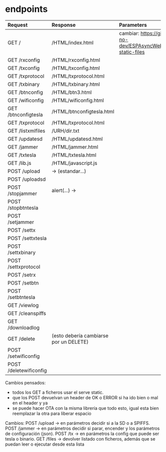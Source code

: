 endpoints
=========
| Request                 | Response                      | Parameters       |
|:------------------------|:------------------------------|:-----------------|
| GET /                   | /HTML/index.html              | cambiar: https://github.com/me-no-dev/ESPAsyncWebServer#serving-static-files
| GET /rxconfig           | /HTML/rxconfig.html           |
| GET /txconfig           | /HTML/txconfig.html
| GET /txprotocol         | /HTML/txprotocol.html
| GET /txbinary           | /HTML/txbinary.html
| GET /btnconfig          | /HTML/btn3.html
| GET /wificonfig         | /HTML/wificonfig.html
| GET /btnconfigtesla     | /HTML/btnconfigtesla.html |
| GET /txprotocol         | /HTML/txprotocol.html
| GET /listxmlfiles       | /URH/dir.txt
| GET /updatesd           | /HTML/updatesd.html
| GET /jammer             | /HTML/jammer.html
| GET /txtesla            | /HTML/txtesla.html
| GET /lib.js             | /HTML/javascript.js
| POST /upload            |                                  -> (estandar...)
| POST /uploadsd          | 
| POST /stopjammer        | alert(...)                                  ->
| POST /stopbtntesla      |
| POST /setjammer         |
| POST /settx             |
| POST /settxtesla        |
| POST /settxbinary       |
| POST /settxprotocol     |
| POST /setrx             |
| POST /setbtn            |
| POST /setbtntesla       |
| GET /viewlog            |
| GET /cleanspiffs        |
| GET /downloadlog        |
| GET /delete             | (esto debería cambiarse por un DELETE)
| POST /setwificonfig     |         
| POST /deletewificonfig  |
    
Cambios pensados:
* todos los GET a ficheros usar el serve static.
* que los POST devuelvan un header de OK o ERROR si ha ido bien o mal en el header y ya
* se puede hacer OTA con la misma librería que todo esto, igual esta bien reemplazar la otra para liberar espacio

Cambios:
POST /upload -> en parámetros decidir si a la SD o a SPIFFS.
POST /jammer -> en parámetros decidir si parar, encender y los parámetros de configuración (json).
POST /tx -> en parámetros la config que puede ser tesla o binario.
GET /files -> devolver listado con ficheros, además que se puedan leer o ejecutar desde esta lista
